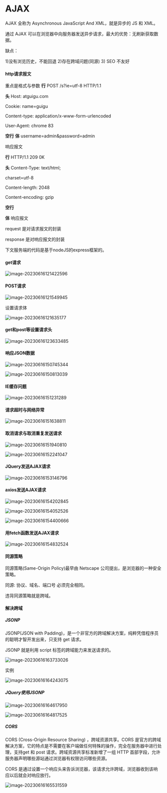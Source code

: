 # AJAX

AJAX 全称为 Asynchronous JavaScript And XML，就是异步的 JS 和 XML。

通过 AJAX 可以在浏览器中向服务器发送异步请求，最大的优势：无刷新获取数据。

缺点：

1)没有浏览历史，不能回退
2)存在跨域问题(同源)
3) SEO 不友好

#### http请求报文

重点是格式与参数
**行**  POST    /s?ie=utf-8   HTTP/1.1

**头**  Host: atguigu.com

Cookie: name=guigu

Content-type: application/x-www-form-urlencoded

User-Agent: chrome 83

**空行**
**体**  username=admin&password=admin

响应报文

**行**   HTTP/1.1 209 0K

**头**   Content-Type: text/html;

charset=utf-8

Content-length: 2048

Content-encoding: gzip

**空行**

**体** 响应报文

request 是对请求报文的封装

response 是对响应报文的封装



下文服务端的代码是基于nodeJS的express框架的。

#### get请求

![image-20230616121422596](figure/image-20230616121422596.png)

#### POST请求

![image-20230616121549945](figure/image-20230616121549945.png)

设置请求体

![image-20230616121635177](figure/image-20230616121635177.png)

####  get和post等设置请求头

![image-20230616123633485](figure/image-20230616123633485.png)

#### 响应JSON数据

![image-20230616150745344](figure/image-20230616150745344.png)

![image-20230616150813039](figure/image-20230616150813039.png)

#### IE缓存问题

![image-20230616151231289](figure/image-20230616151231289.png)

#### 请求超时与网络异常

![image-20230616151638811](figure/image-20230616151638811.png)

#### 取消请求与取消重复发送请求

![image-20230616151940810](figure/image-20230616151940810.png)

![image-20230616152241047](figure/image-20230616152241047.png)

#### JQuery发送AJAX请求

![image-20230616153146796](figure/image-20230616153146796.png)

#### axios发送AJAX请求 

![image-20230616154202845](figure/image-20230616154202845.png)

![image-20230616154052526](figure/image-20230616154052526.png)

![image-20230616154400666](figure/image-20230616154400666.png)

#### 用fetch函数发送AJAX请求

![image-20230616154832524](figure/image-20230616154832524.png)

#### 同源策略

同源策略(Same-Origin Policy)最早由 Netscape 公司提出，是浏览器的一种安全策略。

同源: 协议、域名、端口号 必须完全相同。

违背同源策略就是跨域。

#### 解决跨域

##### JSONP

JSONP(JSON with Padding)，是一个非官方的跨域解决方案，纯粹凭借程序员的聪明才智开发出来，只支持 get 请求。

JSONP 就是利用 script 标签的跨域能力来发送请求的。

![image-20230616163733026](figure/image-20230616163733026.png)

实例

![image-20230616164243075](figure/image-20230616164243075.png)

##### JQuery使用JSONP



![image-20230616164617950](figure/image-20230616164617950.png)

![image-20230616164817525](figure/image-20230616164817525.png)

##### CORS

CORS (Cross-Origin Resource Sharing) ，跨域资源共享。CORS 是官方的跨域解决方案，它的特点是不需要在客户端做任何特殊的操作，完全在服务器中进行处理，支持get 和 post 请求。跨域资源共享标准新增了一组 HTTP 首部字段，允许服务器声明哪些源站通过浏览器有权限访问哪些资源。

CORS 是通过设置一个响应头来告诉浏览器，该请求允许跨域，浏览器收到该响应以后就会对响应放行。

![image-20230616165531559](figure/image-20230616165531559.png)